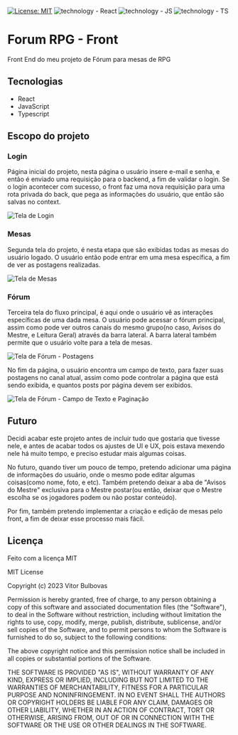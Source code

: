 [![License: MIT](https://img.shields.io/badge/License-MIT-yellow.svg)](https://opensource.org/licenses/MIT) ![technology - React](https://img.shields.io/badge/React-orange) ![technology - JS](https://img.shields.io/badge/JavaScript-yellow) ![technology - TS](https://img.shields.io/badge/Typescript-blue)

# Forum RPG - Front

Front End do meu projeto de Fórum para mesas de RPG

## Tecnologias

- React
- JavaScript
- Typescript

## Escopo do projeto

### Login

Página inicial do projeto, nesta página o usuário insere e-mail e senha, e então é enviado uma requisição para o backend, a fim de validar o login. Se o login acontecer com sucesso, o front faz uma nova requisição para uma rota privada do back, que pega as informações do usuário, que então são salvas no context.

![Tela de Login](https://cdn.discordapp.com/attachments/621499803884584998/1197553260425396375/image.png?ex=65bbaf62&is=65a93a62&hm=21a42e4ec4d8627f3bd380add5fd172eb68d0cda3bfd5b4d8e385470ed83b60a&)

### Mesas

Segunda tela do projeto, é nesta etapa que são exibidas todas as mesas do usuário logado. O usuário então pode entrar em uma mesa específica, a fim de ver as postagens realizadas.

![Tela de Mesas](https://cdn.discordapp.com/attachments/621499803884584998/1197553380881608744/image.png?ex=65bbaf7f&is=65a93a7f&hm=51bed30c7fa092e0a7a3bbef1d6dbcf0b35b74ba946e9dc76e8caa53ae10772b&)

### Fórum

Terceira tela do fluxo principal, é aqui onde o usuário vê as interações específicas de uma dada mesa. O usuário pode acessar o fórum principal, assim como pode ver outros canais do mesmo grupo(no caso, Avisos do Mestre, e Leitura Geral) através da barra lateral. A barra lateral também permite que o usuário volte para a tela de mesas.

![Tela de Fórum - Postagens](https://cdn.discordapp.com/attachments/621499803884584998/1197553501702729809/image.png?ex=65bbaf9c&is=65a93a9c&hm=7fb03321075982df1b603ceb86d1e0d5a5a8edce9e7f7bf96d847c0db5e4cf04&)

No fim da página, o usuário encontra um campo de texto, para fazer suas postagens no canal atual, assim como pode controlar a página que está sendo exibida, e quantos posts por página devem ser exibidos.

![Tela de Fórum - Campo de Texto e Paginação](https://cdn.discordapp.com/attachments/621499803884584998/1197553574209663046/image.png?ex=65bbafad&is=65a93aad&hm=c8a24b0e4ff7cfa42df46f4d7fda0e5124bbeba55ce653a89a2d2bbd97c54390&)

## Futuro

Decidi acabar este projeto antes de incluir tudo que gostaria que tivesse nele, e antes de acabar todos os ajustes de UI e UX, pois estava mexendo nele há muito tempo, e preciso estudar mais algumas coisas.

No futuro, quando tiver um pouco de tempo, pretendo adicionar uma página de informações do usuário, onde o mesmo pode editar algumas coisas(como nome, foto, e etc). Também pretendo deixar a aba de "Avisos do Mestre" exclusiva para o Mestre postar(ou então, deixar que o Mestre escolha se os jogadores podem ou não postar conteúdo).

Por fim, também pretendo implementar a criação e edição de mesas pelo front, a fim de deixar esse processo mais fácil.

## Licença

Feito com a licença MIT

MIT License

Copyright (c) 2023 Vitor Bulbovas

Permission is hereby granted, free of charge, to any person obtaining a copy
of this software and associated documentation files (the "Software"), to deal
in the Software without restriction, including without limitation the rights
to use, copy, modify, merge, publish, distribute, sublicense, and/or sell
copies of the Software, and to permit persons to whom the Software is
furnished to do so, subject to the following conditions:

The above copyright notice and this permission notice shall be included in all
copies or substantial portions of the Software.

THE SOFTWARE IS PROVIDED "AS IS", WITHOUT WARRANTY OF ANY KIND, EXPRESS OR
IMPLIED, INCLUDING BUT NOT LIMITED TO THE WARRANTIES OF MERCHANTABILITY,
FITNESS FOR A PARTICULAR PURPOSE AND NONINFRINGEMENT. IN NO EVENT SHALL THE
AUTHORS OR COPYRIGHT HOLDERS BE LIABLE FOR ANY CLAIM, DAMAGES OR OTHER
LIABILITY, WHETHER IN AN ACTION OF CONTRACT, TORT OR OTHERWISE, ARISING FROM,
OUT OF OR IN CONNECTION WITH THE SOFTWARE OR THE USE OR OTHER DEALINGS IN THE
SOFTWARE.
